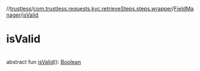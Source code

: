 //[trustless](../../../index.md)/[com.trustless.requests.kyc.retrieveSteps.steps.wrapper](../index.md)/[FieldManager](index.md)/[isValid](is-valid.md)

# isValid

\
abstract fun [isValid](is-valid.md)(): [Boolean](https://kotlinlang.org/api/latest/jvm/stdlib/kotlin/-boolean/index.html)
